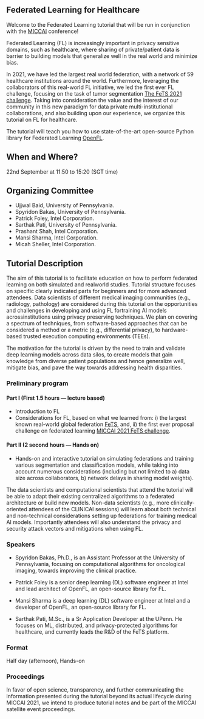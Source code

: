 ## Federated Learning for Healthcare

Welcome to the Federated Learning tutorial that will be run in conjunction with the [MICCAI](https://conferences.miccai.org/2022/en/) conference!

Federated Learning (FL) is increasingly important in privacy sensitive domains, such as healthcare, where sharing of private/patient data is barrier to building models that generalize well in the real world and minimize bias.  

In 2021, we have led the largest real world federation, with a network of 59 healthcare institutions around the world. Furthermore, leveraging the collaborators of this real-world FL initiative, we led the first ever FL challenge, focusing on the task of tumor segmentation [The FeTS 2021 challenge](https://miccai2021.fets.ai/). Taking into consideration the value and the interest of our community in this new paradigm for data private multi-institutional collaborations, and also building upon our experience, we organize this tutorial on FL for healthcare.

The tutorial will teach you how to use state-of-the-art open-source Python library for Federated Learning [OpenFL](https://github.com/intel/openfl).

## When and Where?

22nd September at 11:50 to 15:20 (SGT time)

## Organizing Committee 

- Ujjwal Baid, University of Pennsylvania.
- Spyridon Bakas, University of Pennsylvania.
- Patrick Foley, Intel Corporation.
- Sarthak Pati, University of Pennsylvania.
- Prashant Shah, Intel Corporation.
- Mansi Sharma, Intel Corporation.
- Micah Sheller, Intel Corporation.

## Tutorial Description

The aim of this tutorial is to facilitate education on how to perform federated learning on both simulated and realworld studies. Tutorial structure focuses on specific clearly indicated parts for beginners and for more advanced attendees. Data scientists of different medical imaging communities (e.g., radiology, pathology) are considered during this tutorial on the opportunities and challenges in developing and using FL fortraining Al models acrossinstitutions using privacy preserving techniques. We plan on covering a spectrum of techniques, from software-based approaches that can be considered a method or a metric (e.g., differential privacy), to hardware-based trusted execution computing environments (TEEs).

The motivation for the tutorial is driven by the need to train and validate deep learning models across data silos, to create models that gain knowledge from diverse patient populations and hence generalize well, mitigate bias, and pave the way towards addressing health disparities.

### Preliminary program

#### Part I (First 1.5 hours — lecture based)
- Introduction to FL
- Considerations for FL, based on what we learned from: i) the largest known real-world global federation [FeTS](https://www.fets.ai/), and, ii) the first ever proposal challenge on federated learning [MICCAI 2021 FeTS challenge](https://miccai2021.fets.ai/).

#### Part II (2 second hours — Hands on)
- Hands-on and interactive tutorial on simulating federations and training various segmentation and classification models, while taking into account numerous considerations (including but not limited to a) data size across collaborators, b) network delays in sharing model weights).

The data scientists and computational scientists that attend the tutorial will be able to adapt their existing centralized algorithms to a federated architecture or build new models. Non-data scientists (e.g., more clinically-oriented attendees of the CLINICAI sessions) will learn about both technical and non-technical considerations setting up federations for training medical Al models. Importantly attendees will also understand the privacy and security attack vectors and mitigations when using FL.

### Speakers

- Spyridon Bakas, Ph.D., is an Assistant Professor at the University of Pennsylvania, focusing on computational algorithms for oncological imaging, towards improving the clinical practice.

- Patrick Foley is a senior deep learning (DL) software engineer at Intel and lead architect of OpenFL, an open-source library for FL.

- Mansi Sharma is a deep learning (DL) software engineer at Intel and a developer of OpenFL, an open-source library for FL.

- Sarthak Pati, M.Sc., is a Sr Application Developer at the UPenn. He focuses on ML, distributed, and privacy-protected algorithms for healthcare, and currently leads the R&D of the FeTS platform.

### Format

Half day (afternoon), Hands-on

### Proceedings

In favor of open science, transparency, and further communicating the information presented during the tutorial beyond its actual lifecycle during MICCAI 2021, we intend to produce tutorial notes and be part of the MICCAI satellite event proceedings.

